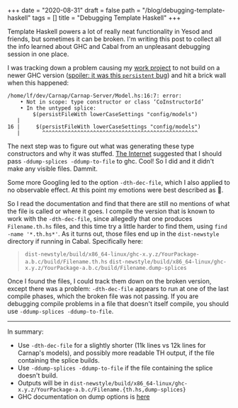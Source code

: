 +++
date = "2020-08-31"
draft = false
path = "/blog/debugging-template-haskell"
tags = []
title = "Debugging Template Haskell"
+++

Template Haskell powers a lot of really neat functionality in Yesod and
friends, but sometimes it can be broken. I'm writing this post to collect all
the info learned about GHC and Cabal from an unpleasant debugging session in
one place.

I was tracking down a problem causing my [work project](https://github.com/Carnap/Carnap)
to not build on a newer GHC version
([spoiler: it was this `persistent` bug](https://github.com/yesodweb/persistent/issues/1047))
and hit a brick wall when this happened:

```
/home/lf/dev/Carnap/Carnap-Server/Model.hs:16:7: error:
    • Not in scope: type constructor or class ‘CoInstructorId’
    • In the untyped splice:
        $(persistFileWith lowerCaseSettings "config/models")
   |
16 |     $(persistFileWith lowerCaseSettings "config/models")
   |       ^^^^^^^^^^^^^^^^^^^^^^^^^^^^^^^^^^^^^^^^^^^^^^^^^
```

The next step was to figure out what was generating these type constructors and
why it was stuffed. [The Internet](https://stackoverflow.com/questions/15851060/ghc-ddump-splices-option-template-haskell)
suggested that I should pass `-ddump-splices -ddump-to-file` to ghc. Cool! So I
did and it didn't make any visible files. Dammit.

Some more Googling led to the option `-dth-dec-file`, which I also applied to
no observable effect. At this point my emotions were best described as 🤡.

So I read the documentation and find that there are still no mentions of what
the file is called or where it goes. I compile the version that is known to
work with the `-dth-dec-file`, since allegedly that one produces
`Filename.th.hs` files, and this time try a little harder to find them, using
`find -name '*.th.hs*'`. As it turns out, those files end up in the
`dist-newstyle` directory if running in Cabal. Specifically here:

> `dist-newstyle/build/x86_64-linux/ghc-x.y.z/YourPackage-a.b.c/build/Filename.th.hs`
> `dist-newstyle/build/x86_64-linux/ghc-x.y.z/YourPackage-a.b.c/build/Filename.dump-splices`

Once I found the files, I could track them down on the broken version, except
there was a problem: `-dth-dec-file` appears to run at one of the last compile
phases, which the broken file was not passing. If you are debugging compile
problems in a file that doesn't itself compile, you should use
`-ddump-splices -ddump-to-file`.

---

In summary:

* Use `-dth-dec-file` for a slightly shorter (11k lines vs 12k lines for
  Carnap's models), and possibly more readable TH output, if the file
  containing the splice builds.
* Use `-ddump-splices -ddump-to-file` if the file containing the splice doesn't
  build.
* Outputs will be in `dist-newstyle/build/x86_64-linux/ghc-x.y.z/YourPackage-a.b.c/Filename.{th.hs,dump-splices}`
* GHC documentation on dump options is [here](https://downloads.haskell.org/~ghc/latest/docs/html/users_guide/debugging.html#dumping-output)

